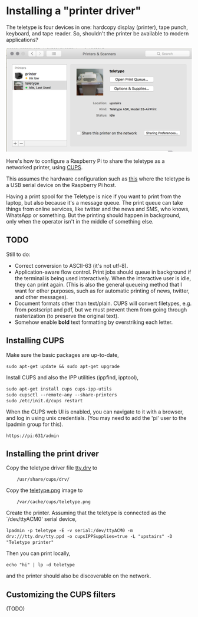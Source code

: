 # Installing a "printer driver"

The teletype is four devices in one: hardcopy display (printer), tape punch, keyboard, and tape reader.  So, shouldn't the printer be available to modern applications?

![screenshot](../pix/osx-printers.jpg)

Here's how to configure a Raspberry Pi to share the teletype as a networked printer, using [CUPS](https://en.wikipedia.org/wiki/CUPS).

This assumes the hardware configuration such as [this](../rpi/) where the teletype is a USB serial device on the Raspberry Pi host.

Having a print spool for the Teletype is nice if you want to print from the laptop, but also because it's a message queue.  The print queue can take things from online services, like twitter and the news and SMS, who knows, WhatsApp or something.  But the printing should happen in background, only when the operator isn't in the middle of something else.

## TODO

Still to do:
* Correct conversion to ASCII-63 (it's not utf-8).
* Application-aware flow control.  Print jobs should queue in background if the terminal is being used interactively.  When the interactive user is idle, they can print again.
(This is also the general queueing method that I want for other purposes, such as for automatic printing of news, twitter, and other messages).
* Document formats other than text/plain.  CUPS will convert filetypes, e.g. from postscript and pdf, but we must prevent them from going through
rasterization (to preserve the original text).
* Somehow enable **bold** text formatting by overstriking each letter.


## Installing CUPS

Make sure the basic packages are up-to-date,
```
sudo apt-get update && sudo apt-get upgrade
```

Install CUPS and also the IPP utilities (ippfind, ipptool),
```
sudo apt-get install cups cups-ipp-utils
sudo cupsctl --remote-any --share-printers
sudo /etc/init.d/cups restart
```

When the CUPS web UI is enabled, you can navigate to it with a browser, and log in using unix credentials.  (You may need to add the 'pi' user to the lpadmin group for this).
```
https://pi:631/admin
```

## Installing the print driver

Copy the teletype driver file [tty.drv](tty.drv) to
```
    /usr/share/cups/drv/
```

Copy the [teletype.png](teletype.png) image to
```
    /var/cache/cups/teletype.png
```

Create the printer.  Assuming that the teletype is connected as the `/dev/ttyACM0' serial device, 
```
lpadmin -p teletype -E -v serial:/dev/ttyACM0 -m drv:///tty.drv/tty.ppd -o cupsIPPSupplies=true -L "upstairs" -D "Teletype printer"
```

Then you can print locally,
```
echo "hi" | lp -d teletype
```
and the printer should also be discoverable on the network.

## Customizing the CUPS filters

(TODO)


